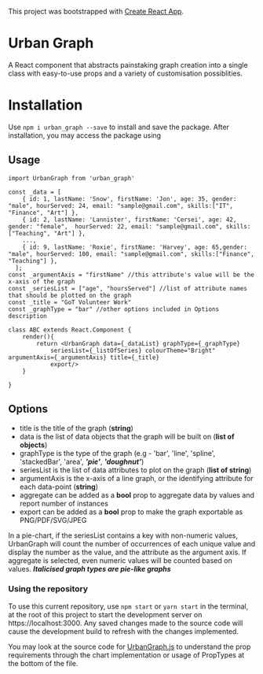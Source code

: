 This project was bootstrapped with [Create React App](https://github.com/facebook/create-react-app).

# Urban Graph

A React component that abstracts painstaking graph creation into a single class with easy-to-use props and a variety of customisation possiblities.

# Installation

Use `npm i urban_graph --save` to install and save the package.
After installation, you may access the package using

## Usage

```
import UrbanGraph from 'urban_graph'

const _data = [
    { id: 1, lastName: 'Snow', firstName: 'Jon', age: 35, gender: "male", hourServed: 24, email: "sample@gmail.com", skills:["IT", "Finance", "Art"] },
    { id: 2, lastName: 'Lannister', firstName: 'Cersei', age: 42, gender: "female",  hourServed: 22, email: "sample@gmail.com", skills:["Teaching", "Art"] },
    ...,
    { id: 9, lastName: 'Roxie', firstName: 'Harvey', age: 65,gender: "male", hourServed: 100, email: "sample@gmail.com", skills:["Finance", "Teaching"] },
  ];
const _argumentAxis = "firstName" //this attribute's value will be the x-axis of the graph
const _seriesList = ["age", "hoursServed"] //list of attribute names that should be plotted on the graph
const _title = "GoT Volunteer Work"
const _graphType = "bar" //other options included in Options description

class ABC extends React.Component {
    render(){
        return <UrbanGraph data={_dataList} graphType={_graphType}
            seriesList={_listOfSeries} colourTheme="Bright" argumentAxis={_argumentAxis} title={_title}
            export/>
    }

}
```

## Options

- title is the title of the graph (**string**)
- data is the list of data objects that the graph will be built on (**list of objects**)
- graphType is the type of the graph (e.g - 'bar', 'line', 'spline', 'stackedBar', 'area', **_'pie'_**, **_'doughnut'_**)
- seriesList is the list of data attributes to plot on the graph (**list of string**)
- argumentAxis is the x-axis of a line graph, or the identifying attribute for each data-point (**string**)
- aggregate can be added as a **bool** prop to aggregate data by values and report number of instances
- export can be added as a **bool** prop to make the graph exportable as PNG/PDF/SVG/JPEG

In a pie-chart, if the seriesList contains a key with non-numeric values, UrbanGraph will count the number of occurrences of each unique value and display the number as the value, and the attribute as the argument axis. If aggregate is selected, even numeric values will be counted based on values. **_Italicised graph types are pie-like graphs_**


### Using the repository
To use this current repository, use `npm start` or `yarn start` in the terminal, at the root of this project to start the development server on https://localhost:3000. 
Any saved changes made to the source code will cause the development build to refresh with the changes implemented.

You may look at the source code for [UrbanGraph.js](./src/UrbanGraph/UrbanGraph.js) to understand the prop requirements through the chart implementation or usage of PropTypes at the bottom of the file.
